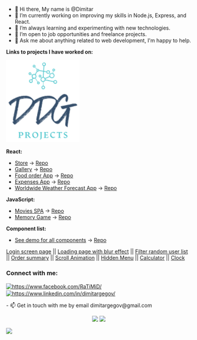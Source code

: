 - 👋 Hi there, My name is @Dimitar
- 🔭 I’m currently working on improving my skills in Node.js, Express, and React.
- 🌱 I’m always learning and experimenting with new technologies.
- 💼 I’m open to job opportunities and freelance projects.
- 💬 Ask me about anything related to web development, I'm happy to help.

**Links to projects I have worked on:**

![link](https://github.com/MitkoDG/react-test-app/blob/main/src/assets/images/logo%20-%20no%20background.png)

**React:**
- [Store](https://localstore.dimitargegov.site/) -> [Repo](https://github.com/MitkoDG/c4-nexus)
- [Gallery](https://admolite.dimitargegov.site/) -> [Repo](https://github.com/MitkoDG/react-test-app)
- [Food order App](http://food.dimitargegov.site/) -> [Repo](https://github.com/MitkoDG/react/tree/main/food-order-app)
- [Expenses App](http://expenses.dimitargegov.site/) -> [Repo](https://github.com/MitkoDG/ddg-todo-react-app)
- [Worldwide Weather Forecast App](https://weather.dimitargegov.site/) -> [Repo](https://github.com/MitkoDG/ddg-weather-forecast)
  
**JavaScript:**
- [Movies SPA](https://movies-spa.dimitargegov.site/) -> [Repo](https://github.com/MitkoDG/movie-spa)
- [Memory Game](https://memory-game.dimitargegov.site/) -> [Repo](https://github.com/MitkoDG/memory-game)

**Component list:**
- [See demo for all components](https://components.dimitargegov.site/) -> [Repo](https://github.com/MitkoDG/components-collection)

[Login screen page](https://components.dimitargegov.site/login-screen-errors/index.html) || [Loading page with blur effect](https://components.dimitargegov.site/fade-to-clear-loading-screen/index.html) || [Filter random user list](https://components.dimitargegov.site/user-filter/index.html) || [Order summary](https://components.dimitargegov.site/order-summary/index.html) || [Scroll Animation](https://components.dimitargegov.site/scroll-animation/index.html) || [Hidden Menu](https://components.dimitargegov.site/hidden-navigation/index.html) || [Calculator](https://components.dimitargegov.site/calculator/index.html) || [Clock](https://components.dimitargegov.site/clock/index.html)

<h3 align="left">Connect with me:</h3>
<p align="left">
<a href="https://www.facebook.com/RaTiMiD/" target="blank"><img align="center" src="https://raw.githubusercontent.com/rahuldkjain/github-profile-readme-generator/master/src/images/icons/Social/facebook.svg" alt="https://www.facebook.com/RaTiMiD/" height="30" width="40" /></a>
<a href="https://www.linkedin.com/in/dimitargegov/" target="blank"><img align="center" src="https://raw.githubusercontent.com/rahuldkjain/github-profile-readme-generator/master/src/images/icons/Social/linked-in-alt.svg" alt="https://www.linkedin.com/in/dimitargegov/" height="30" width="40" /></a>
</p>
- 📫 Get in touch with me by email dimitargegov@gmail.com

<p align="center">
<img src="http://github-readme-streak-stats.herokuapp.com?user=mitkodg&hide_border=true&date_format=j%20M%5B%20Y%5D" height="165px"/>
<img src=https://github-readme-stats.vercel.app/api/top-langs/?username=mitkodg&layout=compact " height="165px"/>
</p>
<p align="left"> <img src="https://komarev.com/ghpvc/?username=mitkodg&color=lightgrey&style=flat height="25px"/> </p>
